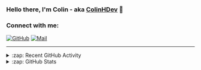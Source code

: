 ### Hello there, I'm Colin - aka [ColinHDev](https://github.com/ColinHDev) 👋

### Connect with me:

<a href="https://github.com/ColinHDev"><img src="https://img.icons8.com/bubbles/60/000000/github.png" alt="GitHub"/></a>
<a href="mailto:colinheidfeld@gmail.com"><img src="https://img.icons8.com/bubbles/60/000000/gmail-new.png" alt="Mail"/></a>


---


<details>
  <summary>:zap: Recent GitHub Activity</summary>

<!--START_SECTION:activity-->
1. 🎉 Merged PR [#1956](https://github.com/OpenEnergyPlatform/ontology/pull/1956) in [OpenEnergyPlatform/ontology](https://github.com/OpenEnergyPlatform/ontology)
2. 🗣 Commented on [#1956](https://github.com/OpenEnergyPlatform/ontology/pull/1956#issuecomment-2453587681) in [OpenEnergyPlatform/ontology](https://github.com/OpenEnergyPlatform/ontology)
3. 💪 Opened PR [#1961](https://github.com/OpenEnergyPlatform/ontology/pull/1961) in [OpenEnergyPlatform/ontology](https://github.com/OpenEnergyPlatform/ontology)
4. 🔒 Closed issue [#1859](https://github.com/OpenEnergyPlatform/ontology/issues/1859) in [OpenEnergyPlatform/ontology](https://github.com/OpenEnergyPlatform/ontology)
5. 🎉 Merged PR [#1935](https://github.com/OpenEnergyPlatform/ontology/pull/1935) in [OpenEnergyPlatform/ontology](https://github.com/OpenEnergyPlatform/ontology)
6. 🗣 Commented on [#1955](https://github.com/OpenEnergyPlatform/ontology/pull/1955#issuecomment-2440115683) in [OpenEnergyPlatform/ontology](https://github.com/OpenEnergyPlatform/ontology)
7. 💪 Opened PR [#1956](https://github.com/OpenEnergyPlatform/ontology/pull/1956) in [OpenEnergyPlatform/ontology](https://github.com/OpenEnergyPlatform/ontology)
8. 💪 Opened PR [#1955](https://github.com/OpenEnergyPlatform/ontology/pull/1955) in [OpenEnergyPlatform/ontology](https://github.com/OpenEnergyPlatform/ontology)
9. 🗣 Commented on [#18](https://github.com/OpenEnergyPlatform/oeo-tools/pull/18#issuecomment-2425189955) in [OpenEnergyPlatform/oeo-tools](https://github.com/OpenEnergyPlatform/oeo-tools)
10. 🗣 Commented on [#1878](https://github.com/OpenEnergyPlatform/oeplatform/pull/1878#issuecomment-2409047760) in [OpenEnergyPlatform/oeplatform](https://github.com/OpenEnergyPlatform/oeplatform)
<!--END_SECTION:activity-->

</details>

<details>
  <summary>:zap: GitHub Stats</summary>

  <img alt="ColinHDev's GitHub Stats" src="https://github-readme-stats.vercel.app/api?username=ColinHDev&theme=dark&count_private=true&show_icons=true&hide_rank=true&include_all_commits=true" />
  <img alt="ColinHDev's GitHub Stats" src="https://github-readme-stats.vercel.app/api/top-langs/?username=ColinHDev&theme=dark&show_icons=true" />
  <img alt="ColinHDev's GitHub Stats" src="https://github-profile-trophy.vercel.app/?username=ColinHDev&theme=darkhub" />

</details>
